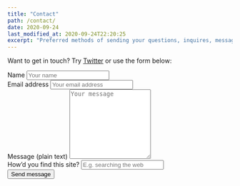 ```yaml
---
title: "Contact"
path: /contact/
date: 2020-09-24
last_modified_at: 2020-09-24T22:20:25
excerpt: "Preferred methods of sending your questions, inquires, messages, and love letters to me."
---
```


Want to get in touch? Try [Twitter](https://twitter.com/griff_rees) or use the form below:

<form name="contact"
      method="POST"
      netlify
      netlify-honeypot="bot-field"
      data-netlify-recaptcha="true"
      action="/contact/thanks">
  <input type="hidden" name="bot-field" aria-hidden="true" />
  <input type="hidden" name="form-name" value="contact" />
  <div class="form-group">
    <label for="name">Name
      <input
       required
       name="name"
       type="text"
       spellcheck="false"
       maxlength="255"
       placeholder="Your name"
       title="How you'd like to be addressed; maximum 255 characters."
       />
    </label>
  </div>
  <div class="form-group">
    <label for="email">Email address
      <input
       required
       name="email"
       type="email"
       placeholder="Your email address"
       id="email"
       maxlenght="255"
       spellcheck="false"
       title="Which email address to reply to; maximum 255 characters."
       />
    </label>
  </div>
  <div class="form-group">
    <label for="message">Message (plain text)
      <textarea
       required
       name="message"
       spellcheck="true"
       rows="10"
       placeholder="Your message"
       /></textarea>
    </label>
  </div>
  <div class="form-group">
    <label for="referral">How&rsquo;d you find this site?
      <input
       name="referral"
       type="text"
       maxlength="255"
       placeholder="E.g. searching the web"
       title="How did you find this site? Search? Link? Details appreciated and maximum 255 characters."
       />
    </label>
  </div>
  <div data-netlify-recaptcha="true" class="form-group"></div>
  <div class="form-group">
    <button
      class="btn submit"
      type="submit"
      >Send message</button>
  </div>
</form>
